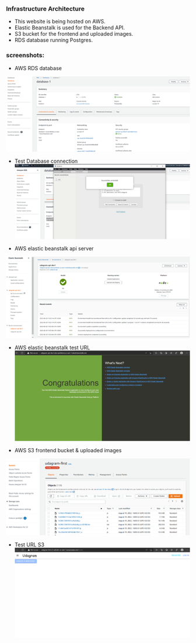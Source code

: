 ### Infrastructure Architecture

* This website is being hosted on AWS.
* Elastic Beanstalk is used for the Backend API.
* S3 bucket for the frontend and uploaded images.
* RDS database running Postgres.



### screenshots:

* AWS RDS database

![aws - RDS](screenshots/RDS.png)

* Test Database connection
![aws - RDS](screenshots/test-database-connection.png)


* AWS elastic beanstalk api server

![elacstic beanstalk - udagramapi-env](screenshots/Elasticbean-stalk.png)

* AWS elastic beanstalk test URL
![elacstic beanstalk - udagramapi-env](screenshots/test-elastic-url.png)


* AWS S3 frontend bucket & uploaded images

![S3 bucket](screenshots/bucket-S3.png)

* Test URL S3
![S3 bucket](screenshots/test-s3-URL.png)


